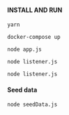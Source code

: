 #### INSTALL AND RUN
`yarn`

`docker-compose up`

`node app.js`

`node listener.js`

`node listener.js`
 
#### Seed data

`node seedData.js`